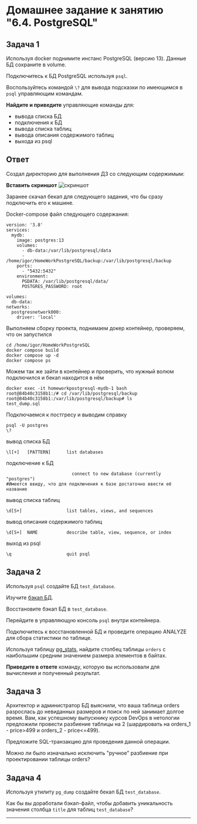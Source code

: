 # Домашнее задание к занятию "6.4. PostgreSQL"

## Задача 1

Используя docker поднимите инстанс PostgreSQL (версию 13). Данные БД сохраните в volume.

Подключитесь к БД PostgreSQL используя `psql`.

Воспользуйтесь командой `\?` для вывода подсказки по имеющимся в `psql` управляющим командам.

**Найдите и приведите** управляющие команды для:
- вывода списка БД
- подключения к БД
- вывода списка таблиц
- вывода описания содержимого таблиц
- выхода из psql

## Ответ

Создал директорию для выполнения ДЗ со следующим содержимым:

**Вставить скриншот**
![скриншот](https://i.ibb.co/PtXhrQN/Screenshot-from-2022-09-28-17-16-32.png)

Заранее скачал бекап для следующего задания, что бы сразу подключить его к машине.

Docker-compose файл следующего содержания:
```
version: '3.8'
services:
  mydb:
    image: postgres:13
    volumes:
      - db-data:/var/lib/postgresql/data
      - /home/igor/HomeWorkPostgreSQL/backup:/var/lib/postgresql/backup
    ports:
      - "5432:5432"
    environment:
      PGDATA: /var/lib/postgresql/data/
      POSTGRES_PASSWORD: root

volumes:
  db-data:
networks:
  postgresnetwork000:
    driver: 'local'
```
Выполняем сборку проекта, поднимаем докер контейнер, проверяем, что он запустился
```
cd /home/igor/HomeWorkPostgreSQL
docker compose build
docker compose up -d
docker compose ps
```
Можем так же зайти в контейнер и проверить, что нужный волюм подключился и бекап находится в нём
```
docker exec -it homeworkpostgresql-mydb-1 bash
root@84b40c3158b1:/# cd /var/lib/postgresql/backup
root@84b40c3158b1:/var/lib/postgresql/backup# ls
test_dump.sql
```
Подключаемся к постгресу и выводим справку
```
psql -U postgres
\?
```
вывод списка БД
```
\l[+]   [PATTERN]      list databases
```
подключение к БД
```
                         connect to new database (currently "postgres")
#Имеется ввиду, что для подключения к базе достаточно ввести её название 
```
вывод списка таблиц
```
\d[S+]                 list tables, views, and sequences
```
вывод описания содержимого таблиц
```
\d[S+]  NAME           describe table, view, sequence, or index
```
выход из psql
```
\q                     quit psql
```


## Задача 2

Используя `psql` создайте БД `test_database`.

Изучите [бэкап БД](https://github.com/netology-code/virt-homeworks/tree/master/06-db-04-postgresql/test_data).

Восстановите бэкап БД в `test_database`.

Перейдите в управляющую консоль `psql` внутри контейнера.

Подключитесь к восстановленной БД и проведите операцию ANALYZE для сбора статистики по таблице.

Используя таблицу [pg_stats](https://postgrespro.ru/docs/postgresql/12/view-pg-stats), найдите столбец таблицы `orders` 
с наибольшим средним значением размера элементов в байтах.

**Приведите в ответе** команду, которую вы использовали для вычисления и полученный результат.

## Задача 3

Архитектор и администратор БД выяснили, что ваша таблица orders разрослась до невиданных размеров и
поиск по ней занимает долгое время. Вам, как успешному выпускнику курсов DevOps в нетологии предложили
провести разбиение таблицы на 2 (шардировать на orders_1 - price>499 и orders_2 - price<=499).

Предложите SQL-транзакцию для проведения данной операции.

Можно ли было изначально исключить "ручное" разбиение при проектировании таблицы orders?

## Задача 4

Используя утилиту `pg_dump` создайте бекап БД `test_database`.

Как бы вы доработали бэкап-файл, чтобы добавить уникальность значения столбца `title` для таблиц `test_database`?

---
